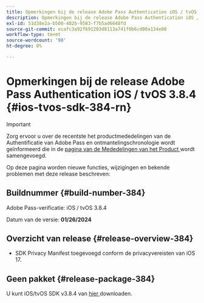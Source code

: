 ```yaml
---
title: Opmerkingen bij de release Adobe Pass Authentication iOS / tvOS 3.8.4
description: Opmerkingen bij de release Adobe Pass Authentication iOS / tvOS 3.8.4
exl-id: 51d38e2a-b500-402b-9583-f7b5ad6648fd
source-git-commit: ecafc3a92f691203d8113a741f0b6cd00a134e80
workflow-type: tm+mt
source-wordcount: '98'
ht-degree: 0%

---
```


# Opmerkingen bij de release Adobe Pass Authentication iOS / tvOS 3.8.4 {#ios-tvos-sdk-384-rn}

>[!IMPORTANT]
>
> Zorg ervoor u over de recentste het productmededelingen van de Authentificatie van Adobe Pass en ontmantelingschronologie wordt geïnformeerd die in de [ pagina van de Mededelingen van het Product ](/help/authentication/product-announcements.md) wordt samengevoegd.

Op deze pagina worden nieuwe functies, wijzigingen en bekende problemen met deze release beschreven:

## Buildnummer {#build-number-384}

Adobe Pass-verificatie: iOS / tvOS 3.8.4

Datum van de versie: **01/26/2024**

## Overzicht van release {#release-overview-384}

* SDK Privacy Manifest toegevoegd conform de privacyvereisten van iOS 17.

## Geen pakket {#release-package-384}

U kunt iOS/tvOS SDK v3.8.4 van [ hier ](https://tve.zendesk.com/hc/en-us/articles/204963209-iOS-tvOS-Native-AccessEnabler-Library) downloaden.
